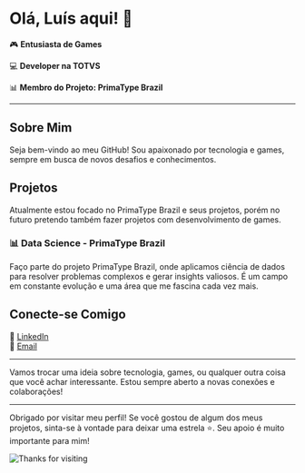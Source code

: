 # Olá, Luís aqui! 👋
🎮 **Entusiasta de Games**

💻 **Developer na TOTVS**

📊 **Membro do Projeto: PrimaType Brazil**

---

## Sobre Mim
Seja bem-vindo ao meu GitHub! Sou apaixonado por tecnologia e games, sempre em busca de novos desafios e conhecimentos.

## Projetos
Atualmente estou focado no PrimaType Brazil e seus projetos, porém no futuro pretendo também fazer projetos com desenvolvimento de games.

### 📊 Data Science - PrimaType Brazil
Faço parte do projeto PrimaType Brazil, onde aplicamos ciência de dados para resolver problemas complexos e gerar insights valiosos. É um campo em constante evolução e uma área que me fascina cada vez mais.

## Conecte-se Comigo
🔗 [LinkedIn](https://www.linkedin.com/in/lu%C3%ADs-felipe-bb9b6723b/)  
📧 [Email](mailto:felipeluis3320@gmail.com)

---

Vamos trocar uma ideia sobre tecnologia, games, ou qualquer outra coisa que você achar interessante. Estou sempre aberto a novas conexões e colaborações!

---

Obrigado por visitar meu perfil! Se você gostou de algum dos meus projetos, sinta-se à vontade para deixar uma estrela ⭐. Seu apoio é muito importante para mim!

![Thanks for visiting](https://i.giphy.com/media/v1.Y2lkPTc5MGI3NjExd2V6cTl5bHI3Y2l0Y3F2anRjeTVoYmRlZ3F6NG4zcmUwZWNtMHI5eSZlcD12MV9pbnRlcm5hbF9naWZfYnlfaWQmY3Q9Zw/rHR8qP1mC5V3G/giphy.gif)
<!--
**zGots/zGots** is a ✨ _special_ ✨ repository because its `README.md` (this file) appears on your GitHub profile.

Here are some ideas to get you started:

- 🔭 I’m currently working on ...
- 🌱 I’m currently learning ...
- 👯 I’m looking to collaborate on ...
- 🤔 I’m looking for help with ...
- 💬 Ask me about ...
- 📫 How to reach me: ...
- 😄 Pronouns: ...
- ⚡ Fun fact: ...
-->
